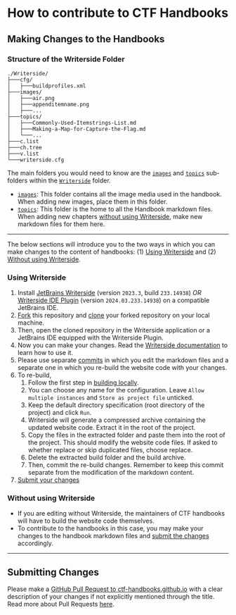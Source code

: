 # How to contribute to CTF Handbooks

## Making Changes to the Handbooks

### Structure of the Writerside Folder
```
./Writerside/
├───cfg/
│   ├───buildprofiles.xml
├───images/
│   ├───air.png
│   ├───appenditemname.png
│   ├───...
├───topics/
│   ├───Commonly-Used-Itemstrings-List.md
│   ├───Making-a-Map-for-Capture-the-Flag.md
│   └───...
├───c.list
├───ch.tree
├───v.list
└───writerside.cfg
```
The main folders you would need to know are the [`images`](./Writerside/images) and [`topics`](./Writerside/topics) sub-folders within the [`Writerside`](./Writerside) folder.
- [`images`](./Writerside/images): This folder contains all the image media used in the handbook. When adding new images, place them in this folder.
- [`topics`](./Writerside/topics): This folder is the home to all the Handbook markdown files. When adding new chapters [without using Writerside](#without-using-writerside), make new markdown files for them here.

---

The below sections will introduce you to the two ways in which you can make changes to the content of handbooks: (1) [Using Writerside](#using-writerside) and (2) [Without using Writerside](#without-using-writerside).

### Using Writerside
1. Install [JetBrains Writerside](https://www.jetbrains.com/writerside/) (version `2023.3`, build `233.14938`) *OR* [Writerside IDE Plugin](https://plugins.jetbrains.com/plugin/20158-writerside?_gl=1%2All6kto%2A_ga%2ANDc2OTczNjcxLjE3MTIyNDEwNzM.%2A_ga_9J976DJZ68%2AMTcxMjI0ODM2Ny4yLjEuMTcxMjI0ODgwOS40Ny4wLjA.) (version `2024.03.233.14938`) on a compatible JetBrains IDE.
2. [Fork](https://docs.github.com/en/pull-requests/collaborating-with-pull-requests/working-with-forks/fork-a-repo) this repository and [clone](https://docs.github.com/en/repositories/creating-and-managing-repositories/cloning-a-repository) your forked repository on your local machine.
3. Then, open the cloned repository in the Writerside application or a JetBrains IDE equipped with the Writerside Plugin.
4. Now you can make your changes. Read the [Writerside documentation](https://www.jetbrains.com/help/writerside/getting-started.html#install) to learn how to use it.
5. Please use separate [commits](https://docs.github.com/en/pull-requests/committing-changes-to-your-project/creating-and-editing-commits/about-commits) in which you edit the markdown files and a separate one in which you re-build the website code with your changes.
6. To re-build,
   1. Follow the first step in [building locally](https://www.jetbrains.com/help/writerside/local-build.html).
   2. You can choose any name for the configuration. Leave `Allow multiple instances` and `Store as project file` unticked.
   3. Keep the default directory specification (root directory of the project) and click `Run`.
   4. Writerside will generate a compressed archive containing the updated website code. Extract it in the root of the project.
   5. Copy the files in the extracted folder and paste them into the root of the project. This should modify the website code files. If asked to whether replace or skip duplicated files, choose replace.
   6. Delete the extracted build folder and the build archive.
   7. Then, commit the re-build changes. Remember to keep this commit separate from the modification of the markdown content.
7. [Submit your changes](#submitting-changes)

### Without using Writerside
- If you are editing without Writerside, the maintainers of CTF handbooks will have to build the website code themselves.
- To contribute to the handbooks in this case, you may make your changes to the handbook markdown files and [submit the changes](#submitting-changes) accordingly.

---

## Submitting Changes
Please make a [GitHub Pull Request to ctf-handbooks.github.io](https://github.com/CTF-handbooks/ctf-handbooks.github.io/compare) with a clear description of your changes if not explicitly mentioned through the title. Read more about Pull Requests [here](https://docs.github.com/en/pull-requests/collaborating-with-pull-requests/proposing-changes-to-your-work-with-pull-requests/creating-a-pull-request).